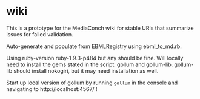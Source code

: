 # wiki

This is a prototype for the MediaConch wiki for stable URIs that summarize issues for failed validation.

Auto-generate and populate from EBMLRegistry using ebml_to_md.rb.

Using ruby-version ruby-1.9.3-p484 but any should be fine. Will locally need to install the gems stated in the script: gollum and gollum-lib. gollum-lib should install nokogiri, but it may need installation as well.

Start up local version of gollum by running `gollum` in the console and navigating to http://localhost:4567/ !
